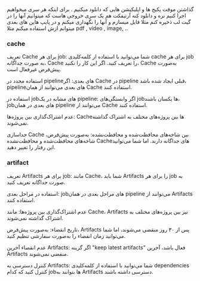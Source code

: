 
گذاشتن موقت پکیج ها و اپلیکیشن هایی که دانلود میکنیم . برای اینکه هر سری میخواهیم اجرا کنیم نره و دانلود کنه
آرتیفکت هم یک سری خروجی هاست که میتوانیم آنها را در گیت لب ذخیره کنم
مثلا فایل میسازم و آنها را نگهداری میکنم و در پایپ هاین های بعدی میتوانم ازش استفاده میکنم مثلا pdf , video , image, ..

### cache
تعریف Cache برای هر job: شما می‌توانید با استفاده از کلمه‌کلیدی cache برای هر job به صورت جداگانه، Cache را تعریف کنید. اگر این کار را نکنید، Cache به‌صورت پیش‌فرض غیرفعال است.

استفاده مجدد در pipeline‌های بعدی: اگر Cache در pipeline قبلی ایجاد شده باشد، pipeline‌های بعدی می‌توانند از همان Cache استفاده کنند.

استفاده در job‌های مشابه در یک pipeline: اگر وابستگی‌های job‌ها یکسان باشند، job‌های بعدی در همان pipeline می‌توانند از Cache استفاده کنند.

عدم اشتراک‌گذاری بین پروژه‌ها: Cache‌ها بین پروژه‌های مختلف به اشتراک گذاشته نمی‌شوند.

جداسازی Cache بین شاخه‌های محافظت‌شده و محافظت‌نشده: به‌صورت پیش‌فرض، شاخه‌های محافظت‌شده و محافظت‌نشده Cache‌های جداگانه دارند. اما شما می‌توانید این رفتار را تغییر دهید.


### artifact

تعریف Artifacts برای هر job: مانند Cache، شما باید Artifacts را برای هر job به صورت جداگانه تعریف کنید.

استفاده در مراحل بعدی: job‌های مراحل بعدی در همان pipeline می‌توانند از Artifacts استفاده کنند.

عدم اشتراک‌گذاری بین پروژه‌ها: مانند Cache، Artifacts نیز بین پروژه‌های مختلف به اشتراک گذاشته نمی‌شوند.

تاریخ انقضاء: به‌صورت پیش‌فرض، Artifacts پس از ۳۰ روز منقضی می‌شوند، اما شما می‌توانید زمان انقضاء را به‌صورت سفارشی تنظیم کنید.

عدم انقضاء آخرین Artifacts: اگر گزینه "keep latest artifacts" فعال باشد، آخرین Artifacts منقضی نمی‌شوند.

کنترل دسترسی به Artifacts: شما می‌توانید با استفاده از کلمه‌کلیدی dependencies کنترل کنید که کدام job‌ها بتوانند به Artifacts دسترسی داشته باشند.

